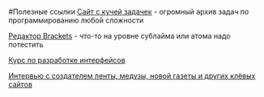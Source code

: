 #Полезные ссылки
[Сайт с кучей задачек](https://acmp.ru) - огромный архив задач по программированию любой сложности

[Редактор Brackets](https://www.youtube.com/watch?v=O3_gus8nb0Q&index=1&list=PLPpaecEYRC8bGw3oj3ecnPjSe09r4bPyo) - что-то на уровне сублайма или атома надо потестить

[Курс по разработке интерфейсов](https://vk.com/wall-54530371_96286)

[Интервью с создателем ленты, медузы, новой газеты и других клёвых сайтов](http://www.the-village.ru/village/business/got-success/250267-gladkih?utm_source=vk.com&utm_medium=social&utm_campaign=pogovorili-s-osnovatelem-studii-charmer)